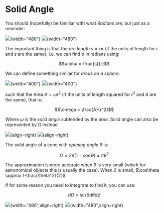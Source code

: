 # Solid Angle

You should (hopefully) be familiar with what _Radians_ are, but just as a reminder:

![](./img/radian.png#only-light){width="480"}
![](./img/radian-dark.png#only-dark){width="480"}

The important thing is that the _arc length_ $s = \alpha r$ (if the units of length for $r$ and $s$ are the same), i.e. we can find $\alpha$ in radians using:

$$\alpha = \frac{s}{r}$$

We can define something similar for _areas on a sphere_:

![](./img/solid_angle.PNG#only-light){width="400"}
![](./img/solid_angle_dark.png#only-dark){width="400"}

such that the Area $A = \omega r^2$ (if the units of length squared for $r^2$ and $A$ are the same), that is:

$$\omega = \frac{A}{r^2}$$

Where $\omega$ is the _solid angle_ subtended by the area. Solid angle can also be represented by $\Omega$ instead

![](./img/cone.svg#only-light){align=right}
![](./img/cone_dark.svg#only-dark){align=right}

The solid angle of a cone with _opening angle_ $\theta$ is:

$$\Omega = 2\pi(1-\cos\theta) \approx \pi\theta^2$$

The approximation is more accurate when $\theta$ is very small (which for astronomical objects this is usually the case). When $\theta$ is small, $\cos\theta \approx 1-\frac{\theta^2}{2}$

If for some reason you need to integrate to find it, you can use:

$$d\Omega = \sin\theta d\theta d\phi$$

![](./img/solid_angle_differential.PNG#only-light){width="480",align=right}
![](./img/solid_angle_differential_dark.PNG#only-dark){width="480",align=right}
